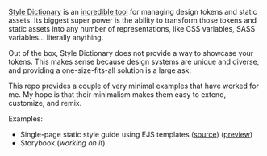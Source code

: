 [Style Dictionary](https://amzn.github.io/style-dictionary) is an [incredible tool](https://amzn.github.io/style-dictionary/#/README?id=watch-the-demo-on-youtube) for managing design tokens and static assets. Its biggest super power is the ability to transform those tokens and static assets into any number of representations, like CSS variables, SASS variables... literally anything.

Out of the box, Style Dictionary does not provide a way to showcase your tokens. This makes sense because design systems are unique and diverse, and providing a one-size-fits-all solution is a large ask.

This repo provides a couple of very minimal examples that have worked for me. My hope is that their minimalism makes them easy to extend, customize, and remix.

Examples:

- Single-page static style guide using EJS templates ([source](https://github.com/jbarreiros/style-dictionary-style-guide/tree/main/examples/ejs)) ([preview](https://jbarreiros.github.io/style-dictionary-style-guide/ejs/))
- Storybook (_working on it_)
